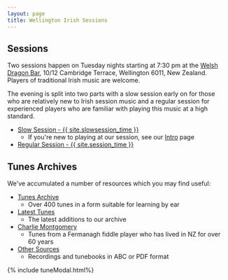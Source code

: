 ```yaml
---
layout: page
title: Wellington Irish Sessions
---
```

## Sessions

Two sessions happen on Tuesday nights starting at 7:30 pm at the <a href="/dragon/">Welsh Dragon Bar</a>, 10/12 Cambridge Terrace, Wellington 6011, New Zealand. Players of traditional Irish music are welcome. 

The evening is split into two parts with a slow session early on for those who are relatively new to Irish session music and a regular session for experienced players who are familiar with playing this music at a high standard.

 * <a href="/slowsession/">Slow Session - {{ site.slowsession_time }}</a>
    * If you're new to playing at our session, see our <a href="/intro-to-slowsession">Intro</a> page
 * <a href="/regularsession/">Regular Session - {{ site.session_time }}</a>

## Tunes Archives

We've accumulated a number of resources which you may find useful:

 * <a href="/tunes_archive/">Tunes Archive</a>
    * Over 400 tunes in a form suitable for learning by ear 
 * <a href="/latest/">Latest Tunes</a>
    * The latest additions to our archive
 * <a href="/charlie_montgomery/">Charlie Montgomery</a>
    * Tunes from a Fermanagh fiddle player who has lived in NZ for over 60 years
 * <a href="/other_sources/">Other Sources</a>
    * Recordings and tunebooks in ABC or PDF format

{% include tuneModal.html%}

<script>
$(document).ready(function() {
    audioPlayer.innerHTML = createAudioPlayer();
});
</script>
